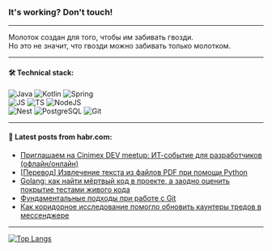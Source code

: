### It's working? Don't touch!

---
Молоток создан для того, чтобы им забивать гвозди. <br>
Но это не значит, что гвозди можно забивать только молотком.

---

#### 🛠️ Technical stack:

![Java](https://img.shields.io/badge/Java-informational?logo=Oracle&style=flat&logoColor=white&color=FF4500)
![Kotlin](https://img.shields.io/badge/Kotlin-informational?logo=Kotlin&style=flat&logoColor=white&color=774D97)
![Spring](https://img.shields.io/badge/SpringBoot-informational?logo=SpringBoot&style=flat&logoColor=white&color=6DB33F) <br>
![JS](https://img.shields.io/badge/JS-informational?logo=javaScript&style=flat&logoColor=black&color=F7Df1E)
![TS](https://img.shields.io/badge/TypeScript-informational?logo=typeScript&style=flat&logoColor=black&color=0667A8)
![NodeJS](https://img.shields.io/badge/NodeJS-informational?logo=node.js&style=flat&logoColor=white&color=70A760) <br>
![Nest](https://img.shields.io/badge/NestJS-informational?logo=NestJS&style=flat&logoColor=white&color=E0234E)
![PostgreSQL](https://img.shields.io/badge/PostgreSQL-informational?logo=PostgreSQL&style=flat&logoColor=white&color=DAA520)
![Git](https://img.shields.io/badge/Git-informational?logo=git&style=flat&logoColor=white&color=778899)

___

#### 💬 Latest posts from habr.com:

<!-- BLOG-POST-LIST:START -->
- [Приглашаем на Cinimex DEV meetup: ИТ-событие для разработчиков &lpar;офлайн/онлайн&rpar;](https://habr.com/ru/companies/cinimex/articles/765330/?utm_source=habrahabr&utm_medium=rss&utm_campaign=765330)
- [[Перевод] Извлечение текста из файлов PDF при помощи Python](https://habr.com/ru/companies/ruvds/articles/765246/?utm_source=habrahabr&utm_medium=rss&utm_campaign=765246)
- [Golang: как найти мёртвый код в проекте, а заодно оценить покрытие тестами живого кода](https://habr.com/ru/companies/karuna/articles/764326/?utm_source=habrahabr&utm_medium=rss&utm_campaign=764326)
- [Фундаментальные подходы при работе с Git](https://habr.com/ru/articles/765264/?utm_source=habrahabr&utm_medium=rss&utm_campaign=765264)
- [Как коридорное исследование помогло обновить каунтеры тредов в мессенджере](https://habr.com/ru/companies/webinargroup/articles/765258/?utm_source=habrahabr&utm_medium=rss&utm_campaign=765258)
<!-- BLOG-POST-LIST:END -->

---
[![Top Langs](https://github-readme-stats-git-master-advtsetting-gmailcom.vercel.app/api/top-langs/?username=zloylis&langs_count=10&hide_title=false&title_color=e6edf3&size_weight=0.5&count_weight=0.5&layout=compact&hide_border=true&theme=dracula)](https://github.com/zloylis)

<!-- ![GitHub stats](https://github-readme-stats-git-master-advtsetting-gmailcom.vercel.app/api?username=zloylis&show_icons=true&hide_border=true&theme=dracula&hide_title=true&include_all_commits=true&count_private=true&hide=contribs&hide_rank=true) -->
